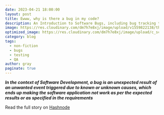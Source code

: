```yaml
---
date: 2023-04-21 18:00:00
layout: post
title: Ewww, why is there a bug in my code?
description: An Introduction to Software Bugs, including bug tracking tool recommendations and creating your own bug ticket from a template
image: https://res.cloudinary.com/dm7h7e8xj/image/upload/v1559822138/theme9_v273a9.jpg
optimized_image: https://res.cloudinary.com/dm7h7e8xj/image/upload/c_scale,w_380/v1559822138/theme9_v273a9.jpg
category: blog
tags:
  - non-fiction
  - bugs
  - testing
  - QA
author: gray
paginate: true
---
```


***In the context of Software Development, a bug is an unexpected result of an unwanted event triggered due to known or unknown causes, which ends up making the software application not work as per the expected results or as specified in the requirements***


Read the full story on [Hashnode](https://digracesion.hashnode.dev/ewww-why-is-there-a-bug-in-my-code)

